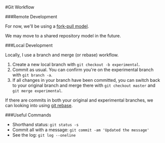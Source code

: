 #Git Workflow

###Remote Development

For now, we'll be using a [fork-pull model](https://help.github.com/articles/using-pull-requests/).

We may move to a shared repository model in the future.


###Local Development

Locally, I use a branch and merge (or rebase) workflow.
1. Create a new local branch with `git checkout -b experimental`.
2. Commit as usual. You can confirm you're on the experimental branch with `git branch -a`.
3. If all changes in your branch have been committed, you can switch back to your original branch and merge there with `git checkout master` and `git merge experimental`.

If there are commits in both your original and experimental branches, we can looking into using [git rebase](http://git-scm.com/book/en/Git-Branching-Rebasing).


###Useful Commands

* Shorthand status: `git status -s`
* Commit all with a message: `git commit -am 'Updated the message'`
* See the log: `git log --oneline`